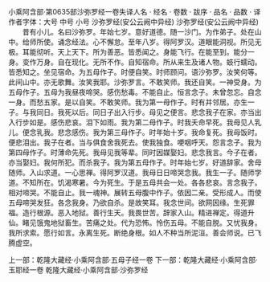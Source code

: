 小乘阿含部·第0635部沙弥罗经一卷失译人名
· 经名 · 卷数 · 跋序
· 品名 · 品数 · 译作者字体：大号 中号 小号
沙弥罗经(安公云阙中异经)
沙弥罗经(安公云阙中异经)
　　昔有小儿。名曰沙弥罗。年始七岁。意好道德。随一沙门。为作弟子。处在山中。给师所使。诵念经法。心不懈怠。至年八岁。得阿罗汉。道眼能洞视。所见无极。耳能彻听。天上天下。所为善恶。皆悉闻之。身能飞行。在能至到。能分一身。变作万身。自在现化。无所不作。自知宿命。所从来生及诸人物。蚑行蠕动。皆悉知之。坐见宿命。为五母作子。时便自笑。时师顾问。语沙弥罗。汝笑何等。此间山中。亦无歌舞。汝笑我耶。沙弥罗言。不敢笑师。我还自笑。一神受身。为五母作子。五母为我昼夜啼哭。感伤愁毒。不能自止。恒言念子。未曾忽忘。自念一身。而愁五家。是以自笑。不敢笑师。我为第一母作子。时有并邻居。亦生一子。与我同日。我死以后。同日子出入行步。母见之便言。悲念我子在家。亦当出入行步如是。感伤悲哀。泪下如雨。我为第二母作子。时我夭命早死。我母见人乳儿。便念乳我。悲念感伤。我为第三母作子。时年始十岁。我命复死。我母饭时。便悲泪出。我子在者。当与俱食舍我死去。使我独食。哽咽呼天。怨言念子。我为第四母作子。时薄命先死。我母见我等辈。同时因媒娶妇。悲念我言。今子在者。亦当娶妇。我何所犯。而杀我子。我为第五母作子。时年始七岁。好道辞家。舍母随师。入山求道。一心思禅。得阿罗汉道。我母日日啼哭念我。我生一子。随师学道。不知所在。饥渴寒暑。今为死生。于是五母共会一处。各各悲哀。言念我子。相对啼哭。不能自止。我一魂神。展转五母腹中作子。依因二亲。受形成人。而使五母啼哭发狂。各念我身。乃欲自杀。是故笑耳。我念世间。欲网因缘。生死罪福。造行根源。恶入地狱。善行生天。我畏世苦。辞家入山。精进禅定。得道升仙。睹见饿鬼地狱畜生。苦痛之处。代为恐怖。怜伤五母。不能自脱。又忧我身。我所求索。愿行如言。永离生死。断绝身根。如人不种当所泥洹。善会师说。已飞腾虚空。

上一部：乾隆大藏经·小乘阿含部·五母子经一卷
下一部：乾隆大藏经·小乘阿含部·玉耶经一卷
乾隆大藏经·小乘阿含部·沙弥罗经